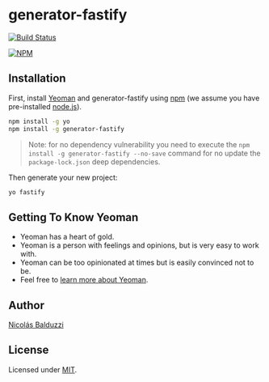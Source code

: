 # generator-fastify

[![Build Status](https://travis-ci.org/nbalduzzi/generator-fastify.svg?branch=master)](https://travis-ci.org/nbalduzzi/fastify-fastify)

[![NPM](https://nodei.co/npm/generator-fastify.png?downloads=true&downloadRank=true&stars=true)](https://nodei.co/npm/generator-fastify/)

## Installation

First, install [Yeoman](http://yeoman.io) and generator-fastify using [npm](https://www.npmjs.com/) (we assume you have pre-installed [node.js](https://nodejs.org/)).

```bash
npm install -g yo
npm install -g generator-fastify
```

> Note: for no dependency vulnerability you need to execute the `npm install -g generator-fastify --no-save` command for no update the `package-lock.json` deep dependencies.

Then generate your new project:

```bash
yo fastify
```

## Getting To Know Yeoman

* Yeoman has a heart of gold.
* Yeoman is a person with feelings and opinions, but is very easy to work with.
* Yeoman can be too opinionated at times but is easily convinced not to be.
* Feel free to [learn more about Yeoman](http://yeoman.io/).

## Author

[Nicolás Balduzzi](nico.balduzzi@gmail.com)

## License

Licensed under [MIT](./LICENSE).
